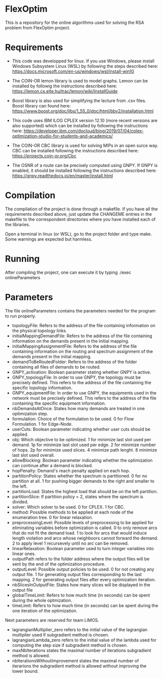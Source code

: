 # FlexOptim
This is a repository for the online algorithms used for solving the RSA problem from FlexOptim project.


# Requirements
- This code was developped for linux. If you use Windows, please install Windows Subsystem Linux (WSL) by following the steps described here: https://docs.microsoft.com/en-us/windows/wsl/install-win10

- The COIN-OR lemon library is used to model graphs. Lemon can be installed by followig the instructions described here:
https://lemon.cs.elte.hu/trac/lemon/wiki/InstallGuide

- Boost library is also used for simplifying the lecture from .csv files. Boost library can found here: 
https://www.boost.org/doc/libs/1_55_0/doc/html/bbv2/installation.html

- This code uses IBM ILOG CPLEX version 12.10 (more recent versions are also supported) which can be installed by following the instructions here: 
https://developer.ibm.com/docloud/blog/2019/07/04/cplex-optimization-studio-for-students-and-academics/

- The COIN-OR CBC library is used for solving MIPs in an open surce way. CBC can be installed following the instructions described here:
https://projects.coin-or.org/Cbc

- The OSNR of a route can be precisely computed using GNPY. If GNPY is enabled, it should be installed following the instructions described here:
https://gnpy.readthedocs.io/en/master/install.html

# Compilation
The compilation of the project is done through a makefile. If you have all the requirements described above, just update the CHANGEME entries in the makefile to the correspondent directories where you have installed each of the libraries.

Open a terminal in linux (or WSL), go to the project folder and type make. Some warnings are expected but harmless.

# Running
After compiling the project, one can execute it by typing ./exec onlineParameters

# Parameters
The file onlineParameters contains the parameters needed for the program to run properly.
- topologyFile: Refers to the address of the file containing information on the physical topology links.
- initialMappingDemandFile: Refers to the address of the file containing information on the demands present in the initial mapping.
- initialMappingAssignmentFile: Refers to the address of the file containing information on the routing and spectrum assignment of the demands present in the initial mapping.
- demandToBeRoutedFolder: Refers to the address of the folder containing all files of demands to be routed.
- GNPY_activation: Boolean parameter stating whether GNPY is active.
- GNPY_topologyFile: In order to use GNPY, the topology must be precisely defined. This refers to the address of the file containing the specific topology information.
- GNPY_equipmentFile: In order to use GNPY, the equipments used in the network must be precisely defined. This refers to the address of the file containing the specific equipment information.
- nbDemandsAtOnce: States how many demands are treated in one optimization step.
- formulation: Choice of the formulation to be used. 0 for Flow Formulation. 1 for Edge-Node.
- userCuts: Boolean parameter indicating whether user cuts should be applied.
- obj: Which objective to be optimized. 1 for minimize last slot used per demand. 1p for minimize last slot used per edge. 2 for minimize number of hops. 2p for minimize used slices. 4 minimize path lenght. 8 minimize last slot used overall.
- allowBlocking: Boolean parameter indicating whether the optimization can continue after a demand is blocked.
- hopPenalty: Demand's reach penalty applied on each hop.
- partitionPolicy: States whether the spectrum is partitioned. 0 for no partition at all. 1 for pushing bigger demands to the right and smaller to the left.
- partitionLoad: States the highest load that should be on the left partition.
- partitionSlice: If partition policy = 2, states where the spectrum is divided.
- solver: Which solver to be used. 0 for CPLEX. 1 for CBC.
- method: Possible methods to be applied at each node of the enumeration tree. 0 for linear relaxation.
- preprocessingLevel: Possible levels of preprocessing to be applied for eliminating variables before optimization is called. 0 to only remove arcs that do not fit the demand load. 1 to look for arcs that would induce length violation and arcs whose neighboors cannot forward the demand. 2 to apply level 1 recursevely until no arc can be removed.
- linearRelaxation: Boolean parameter used to turn integer variables into linear ones. 
- outputPath refers to the folder address where the output files will be sent by the end of the optimization procedure.
- outputLevel: Possible output policies to be used. 0 for not creating any output file. 1 for generating output files corresponding to the last mapping. 2 for generating output files after every optimization iteration.
- nbSlicesInOutputFile: States how many slices will be displayed in the output file
- globalTimeLimit: Refers to how much time (in seconds) can be spent during the whole optmization.
- timeLimit: Refers to how much time (in seconds) can be spent during the one iteration of the optimization.

Next parameters are reserved for team LIMOS.
- lagrangianMultiplier_zero refers to the initial value of the lagrangian multiplier used if subgradient method is chosen.
- lagrangianLambda_zero refers to the initial value of the lambda used for computing the step size if subgradient method is chosen.
- maxNbIterations states the maximal number of iterations subgradient method is allowed.
- nbIterationsWithoutImprovement states the maximal number of iterarions the subgradient method is allowed without improving the lower bound.
